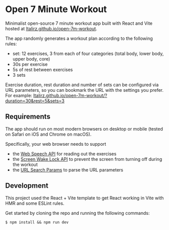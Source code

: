 # Open 7 Minute Workout

Minimalist open-source 7 minute workout app built with React and Vite hosted at [ltalirz.github.io/open-7m-workout](https://ltalirz.github.io/open-7m-workout/).

The app randomly generates a workout plan according to the following rules:
- set: 12 exercises, 3 from each of four categories (total body, lower body, upper body, core)
- 30s per exercise
- 5s of rest between exercises
- 3 sets

Exercise duration, rest duration and number of sets can be configured via URL parameters, so you can bookmark the URL with the settings you prefer. For example: [ltalirz.github.io/open-7m-workout/?duration=30&rest=5&sets=3](https://ltalirz.github.io/open-7m-workout/?duration=10&rest=5&sets=3)

## Requirements
The app should run on most modern browsers on desktop or mobile (tested on Safari on iOS and Chrome on macOS).

Specifically, your web browser needs to support
- the [Web Speech API](https://caniuse.com/mdn-api_speechsynthesis) for reading out the exercises
- the [Screen Wake Lock API](https://caniuse.com/wake-lock) to prevent the screen from turning off during the workout
- the [URL Search Params](https://caniuse.com/urlsearchparams) to parse the URL parameters

## Development

This project used the React + Vite template to get React working in Vite with HMR and some ESLint rules.

Get started by cloning the repo and running the following commands:
```
$ npm install && npm run dev
```